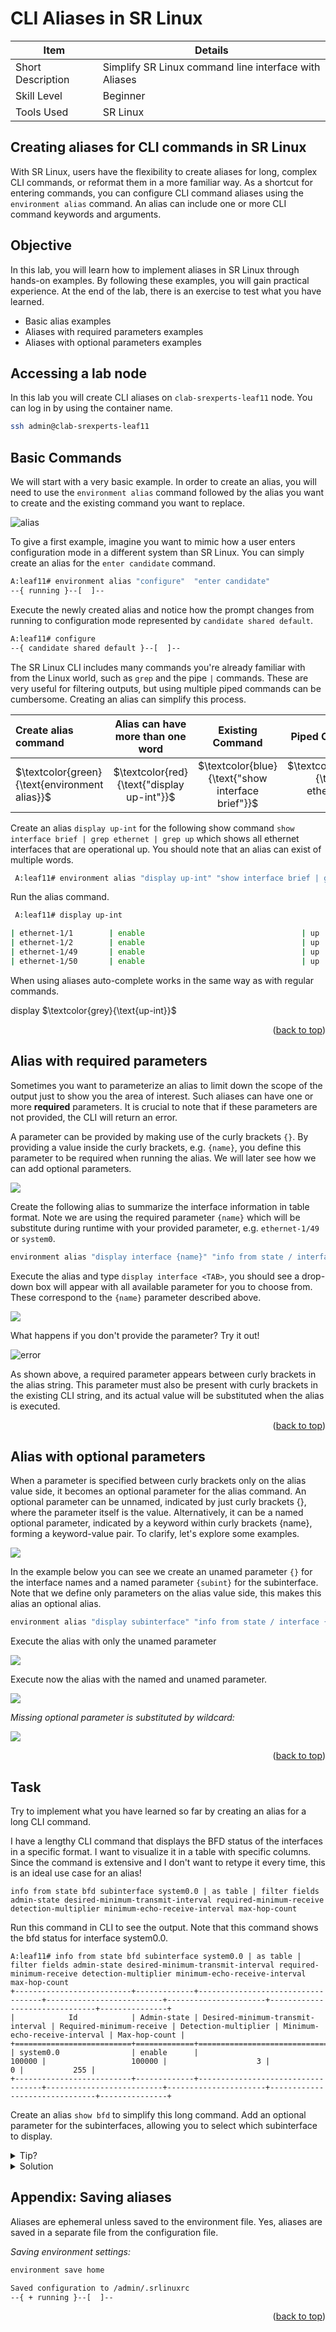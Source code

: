 # CLI Aliases in SR Linux

| Item              | Details                                               |
| ----------------- | ----------------------------------------------------- |
| Short Description | Simplify SR Linux command line interface with Aliases |
| Skill Level       | Beginner                                              |
| Tools Used        | SR Linux                                              |

## Creating aliases for CLI commands in SR Linux

With SR Linux, users have the flexibility to create aliases for long, complex CLI commands, or reformat them in a more familiar way. As a shortcut for entering commands, you can configure CLI command aliases using the `environment alias` command. An alias can include one or more CLI command keywords and arguments.

## Objective

In this lab, you will learn how to implement aliases in SR Linux through hands-on examples. By following these examples, you will gain practical experience. At the end of the lab, there is an exercise to test what you have learned.

* Basic alias examples
* Aliases with required parameters examples
* Aliases with optional parameters examples

## Accessing a lab node

In this lab you will create CLI aliases on `clab-srexperts-leaf11` node. You can log in by using the container name.

```bash
ssh admin@clab-srexperts-leaf11
```

<!-- GETTING STARTED -->
## Basic Commands

We will start with a very basic example. In order to create an alias, you will need to use the `environment alias` command followed by the alias you want to create and the existing command you want to replace.

 ![alias](./img/srl-alias.JPG)

To give a first example, imagine you want to mimic how a user enters configuration mode in a different system than SR Linux. You can simply create an alias for the `enter candidate` command.

  ```sh
  A:leaf11# environment alias "configure"  "enter candidate"
  --{ running }--[  ]--
  ```

Execute the newly created alias and notice how the prompt changes from running to configuration mode represented by `candidate shared default`.

  ```sh
  A:leaf11# configure
  --{ candidate shared default }--[  ]--
  ```

The SR Linux CLI includes many commands you're already familiar with from the Linux world, such as `grep` and the pipe `|` commands. These are very useful for filtering outputs, but using multiple piped commands can be cumbersome. Creating an alias can simplify this process.

| Create alias command                            |      Alias can have more than one word       |                  Existing Command                   |                                               Piped Commands |
| :---------------------------------------------- | :------------------------------------------: | :-------------------------------------------------: | -----------------------------------------------------------: |
| $`\textcolor{green}{\text{environment alias}}`$ | $`\textcolor{red}{\text{"display up-int"}}`$ | $`\textcolor{blue}{\text{"show interface brief"}}`$ | $`\textcolor{purple}{\text{"\| grep ethernet \| grep up"}}`$ |

Create an alias `display up-int` for the following show command `show interface brief | grep ethernet | grep up` which shows all ethernet interfaces that are operational up. You should note that an alias can exist of multiple words.

  ```sh
   A:leaf11# environment alias "display up-int" "show interface brief | grep ethernet | grep up"
  ```

Run the alias command.

  ```sh
   A:leaf11# display up-int

| ethernet-1/1        | enable                                   | up                                       | 25G 
| ethernet-1/2        | enable                                   | up                                       | 25G 
| ethernet-1/49       | enable                                   | up                                       | 100G
| ethernet-1/50       | enable                                   | up                                       | 100G  

  ```

When using aliases auto-complete works in the same way as with regular commands.

display $`\textcolor{grey}{\text{up-int}}`$

<p align="right">(<a href="#table-of-content">back to top</a>)</p>

## Alias with required parameters

Sometimes you want to parameterize an alias to limit down the scope of the output just to show you the area of interest. Such aliases can have one or more **required** parameters. It is crucial to note that if these parameters are not provided, the CLI will return an error.

A parameter can be provided by making use of the curly brackets `{}`. By providing a value inside the curly brackets, e.g. `{name}`, you define this parameter to be required when running the alias. We will later see how we can add optional parameters.

 ![](./img/alias-required-param.JPG)

Create the following alias to summarize the interface information in table format. Note we are using the required parameter `{name}` which will be substitute during runtime with your provided parameter, e.g. `ethernet-1/49` or `system0`.

  ```sh
environment alias "display interface {name}" "info from state / interface {name} | as table "
  ```

Execute the alias and type `display interface <TAB>`, you should see a drop-down box will appear with all available parameter for you to choose from. These correspond to the `{name}` parameter described above.

![](./img/alias-required-param-exec.JPG)

What happens if you don't provide the parameter? Try it out!

![error](./img/alias-required-param-exec-error.JPG)

As shown above, a required parameter appears between curly brackets in the alias string. This parameter must also be present with curly brackets in the existing CLI string, and its actual value will be substituted  when the alias is executed.

<p align="right">(<a href="#table-of-content">back to top</a>)</p>

## Alias with optional parameters

When a parameter is specified between curly brackets only on the alias value side, it becomes an optional parameter for the alias command. An optional parameter can be unnamed, indicated by just curly brackets {}, where the parameter itself is the value. Alternatively, it can be a named optional parameter, indicated by a keyword within curly brackets {name}, forming a keyword-value pair. To clarify, let's explore some examples.

![](./img/alias-optional-param.JPG)

In the example below you can see we create an unamed parameter `{}` for the interface names and a named parameter `{subint}` for the subinterface. Note that we define only parameters on the alias value side, this makes this alias an optional alias.

  ```sh
environment alias "display subinterface" "info from state / interface {} subinterface {subint} | as table"
  ```

Execute the alias with only the unamed parameter

![](./img/alias-unnamed-optional-param1.JPG)

Execute now the alias with the named and unamed parameter.

![](./img/alias-named-optional-param1.JPG)

_Missing optional parameter is substituted by wildcard:_

![](./img/alias-no-param.JPG)

<p align="right">(<a href="#table-of-content">back to top</a>)</p>

## Task

Try to implement what you have learned so far by creating an alias for a long CLI command.

I have a lengthy CLI command that displays the BFD status of the interfaces in a specific format. I want to visualize it in a table with specific columns. Since the command is extensive and I don't want to retype it every time, this is an ideal use case for an alias!

```
info from state bfd subinterface system0.0 | as table | filter fields admin-state desired-minimum-transmit-interval required-minimum-receive detection-multiplier minimum-echo-receive-interval max-hop-count
```

Run this command in CLI to see the output. Note that this command shows the bfd status for interface system0.0.

```
A:leaf11# info from state bfd subinterface system0.0 | as table | filter fields admin-state desired-minimum-transmit-interval required-minimum-receive detection-multiplier minimum-echo-receive-interval max-hop-count
+--------------------------+-------------+-----------------------------------+--------------------------+----------------------+-------------------------------+---------------+
|            Id            | Admin-state | Desired-minimum-transmit-interval | Required-minimum-receive | Detection-multiplier | Minimum-echo-receive-interval | Max-hop-count |
+==========================+=============+===================================+==========================+======================+===============================+===============+
| system0.0                | enable      |                            100000 |                   100000 |                    3 |                             0 |           255 |
+--------------------------+-------------+-----------------------------------+--------------------------+----------------------+-------------------------------+---------------+
```

Create an alias `show bfd` to simplify this long command. Add an optional parameter for the subinterfaces, allowing you to select which subinterface to display.

<details>
<summary>Tip?</summary>
You need to parameterize the subinterface, in this example it's system0.0. Try to add `{}` in the correct location in the long command when creating the alias
</details>

<details>
<summary>Solution</summary>

```python
A:leaf11# environment alias "show bfd" "info from state bfd subinterface {} | as table | filter fields admin-state desired-minimum-transmit-interval required-minimum-receive detection-multiplier minimum-echo-receive-interval max-hop-count"

--{ running }--[  ]--
A:leaf11# show bfd system0.0
+--------------------------+-------------+-----------------------------------+--------------------------+----------------------+-------------------------------+---------------+
|            Id            | Admin-state | Desired-minimum-transmit-interval | Required-minimum-receive | Detection-multiplier | Minimum-echo-receive-interval | Max-hop-count |
+==========================+=============+===================================+==========================+======================+===============================+===============+
| system0.0                | enable      |                            100000 |                   100000 |                    3 |                             0 |           255 |
+--------------------------+-------------+-----------------------------------+--------------------------+----------------------+-------------------------------+---------------+


```

</details>

<!-- Load and Save Env -->
## Appendix: Saving aliases

Aliases are ephemeral unless saved to the environment file. Yes, aliases are saved in a separate file from the configuration file.

_Saving environment settings:_

  ```sh
environment save home

Saved configuration to /admin/.srlinuxrc
--{ + running }--[  ]--
  ```

<p align="right">(<a href="#table-of-content">back to top</a>)</p>

